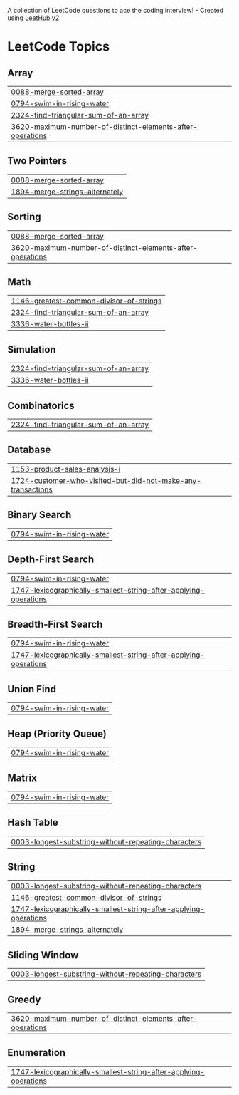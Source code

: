 A collection of LeetCode questions to ace the coding interview! - Created using [LeetHub v2](https://github.com/arunbhardwaj/LeetHub-2.0)
<!---LeetCode Topics Start-->
# LeetCode Topics
## Array
|  |
| ------- |
| [0088-merge-sorted-array](https://github.com/kartikeyjaiswal/LEETCODE/tree/master/0088-merge-sorted-array) |
| [0794-swim-in-rising-water](https://github.com/kartikeyjaiswal/LEETCODE/tree/master/0794-swim-in-rising-water) |
| [2324-find-triangular-sum-of-an-array](https://github.com/kartikeyjaiswal/LEETCODE/tree/master/2324-find-triangular-sum-of-an-array) |
| [3620-maximum-number-of-distinct-elements-after-operations](https://github.com/kartikeyjaiswal/LEETCODE/tree/master/3620-maximum-number-of-distinct-elements-after-operations) |
## Two Pointers
|  |
| ------- |
| [0088-merge-sorted-array](https://github.com/kartikeyjaiswal/LEETCODE/tree/master/0088-merge-sorted-array) |
| [1894-merge-strings-alternately](https://github.com/kartikeyjaiswal/LEETCODE/tree/master/1894-merge-strings-alternately) |
## Sorting
|  |
| ------- |
| [0088-merge-sorted-array](https://github.com/kartikeyjaiswal/LEETCODE/tree/master/0088-merge-sorted-array) |
| [3620-maximum-number-of-distinct-elements-after-operations](https://github.com/kartikeyjaiswal/LEETCODE/tree/master/3620-maximum-number-of-distinct-elements-after-operations) |
## Math
|  |
| ------- |
| [1146-greatest-common-divisor-of-strings](https://github.com/kartikeyjaiswal/LEETCODE/tree/master/1146-greatest-common-divisor-of-strings) |
| [2324-find-triangular-sum-of-an-array](https://github.com/kartikeyjaiswal/LEETCODE/tree/master/2324-find-triangular-sum-of-an-array) |
| [3336-water-bottles-ii](https://github.com/kartikeyjaiswal/LEETCODE/tree/master/3336-water-bottles-ii) |
## Simulation
|  |
| ------- |
| [2324-find-triangular-sum-of-an-array](https://github.com/kartikeyjaiswal/LEETCODE/tree/master/2324-find-triangular-sum-of-an-array) |
| [3336-water-bottles-ii](https://github.com/kartikeyjaiswal/LEETCODE/tree/master/3336-water-bottles-ii) |
## Combinatorics
|  |
| ------- |
| [2324-find-triangular-sum-of-an-array](https://github.com/kartikeyjaiswal/LEETCODE/tree/master/2324-find-triangular-sum-of-an-array) |
## Database
|  |
| ------- |
| [1153-product-sales-analysis-i](https://github.com/kartikeyjaiswal/LEETCODE/tree/master/1153-product-sales-analysis-i) |
| [1724-customer-who-visited-but-did-not-make-any-transactions](https://github.com/kartikeyjaiswal/LEETCODE/tree/master/1724-customer-who-visited-but-did-not-make-any-transactions) |
## Binary Search
|  |
| ------- |
| [0794-swim-in-rising-water](https://github.com/kartikeyjaiswal/LEETCODE/tree/master/0794-swim-in-rising-water) |
## Depth-First Search
|  |
| ------- |
| [0794-swim-in-rising-water](https://github.com/kartikeyjaiswal/LEETCODE/tree/master/0794-swim-in-rising-water) |
| [1747-lexicographically-smallest-string-after-applying-operations](https://github.com/kartikeyjaiswal/LEETCODE/tree/master/1747-lexicographically-smallest-string-after-applying-operations) |
## Breadth-First Search
|  |
| ------- |
| [0794-swim-in-rising-water](https://github.com/kartikeyjaiswal/LEETCODE/tree/master/0794-swim-in-rising-water) |
| [1747-lexicographically-smallest-string-after-applying-operations](https://github.com/kartikeyjaiswal/LEETCODE/tree/master/1747-lexicographically-smallest-string-after-applying-operations) |
## Union Find
|  |
| ------- |
| [0794-swim-in-rising-water](https://github.com/kartikeyjaiswal/LEETCODE/tree/master/0794-swim-in-rising-water) |
## Heap (Priority Queue)
|  |
| ------- |
| [0794-swim-in-rising-water](https://github.com/kartikeyjaiswal/LEETCODE/tree/master/0794-swim-in-rising-water) |
## Matrix
|  |
| ------- |
| [0794-swim-in-rising-water](https://github.com/kartikeyjaiswal/LEETCODE/tree/master/0794-swim-in-rising-water) |
## Hash Table
|  |
| ------- |
| [0003-longest-substring-without-repeating-characters](https://github.com/kartikeyjaiswal/LEETCODE/tree/master/0003-longest-substring-without-repeating-characters) |
## String
|  |
| ------- |
| [0003-longest-substring-without-repeating-characters](https://github.com/kartikeyjaiswal/LEETCODE/tree/master/0003-longest-substring-without-repeating-characters) |
| [1146-greatest-common-divisor-of-strings](https://github.com/kartikeyjaiswal/LEETCODE/tree/master/1146-greatest-common-divisor-of-strings) |
| [1747-lexicographically-smallest-string-after-applying-operations](https://github.com/kartikeyjaiswal/LEETCODE/tree/master/1747-lexicographically-smallest-string-after-applying-operations) |
| [1894-merge-strings-alternately](https://github.com/kartikeyjaiswal/LEETCODE/tree/master/1894-merge-strings-alternately) |
## Sliding Window
|  |
| ------- |
| [0003-longest-substring-without-repeating-characters](https://github.com/kartikeyjaiswal/LEETCODE/tree/master/0003-longest-substring-without-repeating-characters) |
## Greedy
|  |
| ------- |
| [3620-maximum-number-of-distinct-elements-after-operations](https://github.com/kartikeyjaiswal/LEETCODE/tree/master/3620-maximum-number-of-distinct-elements-after-operations) |
## Enumeration
|  |
| ------- |
| [1747-lexicographically-smallest-string-after-applying-operations](https://github.com/kartikeyjaiswal/LEETCODE/tree/master/1747-lexicographically-smallest-string-after-applying-operations) |
<!---LeetCode Topics End-->